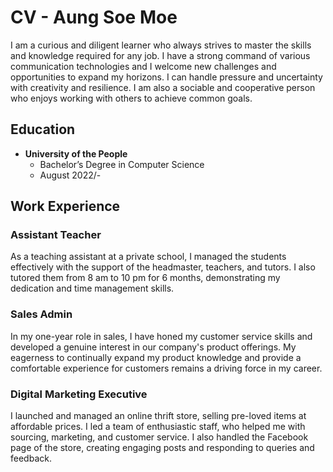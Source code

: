# CV - Aung Soe Moe

I am a curious and diligent learner who always strives to master the skills and knowledge required for any job. I have a strong command of various communication technologies and I welcome new challenges and opportunities to expand my horizons. I can handle pressure and uncertainty with creativity and resilience. I am also a sociable and cooperative person who enjoys working with others to achieve common goals.

## Education

- **University of the People**
  - Bachelor’s Degree in Computer Science
  - August 2022/-

## Work Experience

### Assistant Teacher

As a teaching assistant at a private school, I managed the students effectively with the support of the headmaster, teachers, and tutors. I also tutored them from 8 am to 10 pm for 6 months, demonstrating my dedication and time management skills.

### Sales Admin

In my one-year role in sales, I have honed my customer service skills and developed a genuine interest in our company's product offerings. My eagerness to continually expand my product knowledge and provide a comfortable experience for customers remains a driving force in my career.

### Digital Marketing Executive

I launched and managed an online thrift store, selling pre-loved items at affordable prices. I led a team of enthusiastic staff, who helped me with sourcing, marketing, and customer service. I also handled the Facebook page of the store, creating engaging posts and responding to queries and feedback.


